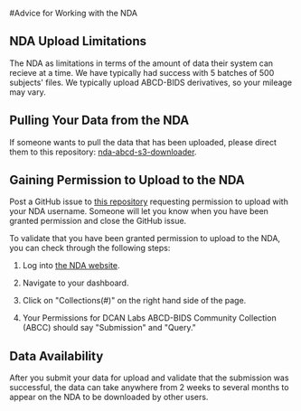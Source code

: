 #Advice for Working with the NDA

## NDA Upload Limitations

The NDA as limitations in terms of the amount of data their system can recieve at a time. We have typically had success with 5 batches of 500 subjects' files. We typically upload ABCD-BIDS derivatives, so your mileage may vary.

## Pulling Your Data from the NDA

If someone wants to pull the data that has been uploaded, please direct them to this repository: [nda-abcd-s3-downloader](https://github.com/DCAN-Labs/nda-abcd-s3-downloader).

## Gaining Permission to Upload to the NDA

Post a GitHub issue to [this repository](https://github.com/DCAN-Labs/nda-bids-upload/) requesting permission to upload with your NDA username. Someone will let you know when you have been granted permission and close the GitHub issue.

To validate that you have been granted permission to upload to the NDA, you can check through the following steps:

1. Log into [the NDA website](nda.nih.gov).

2. Navigate to your dashboard.

3. Click on "Collections(#)" on the right hand side of the page.

4. Your Permissions for DCAN Labs ABCD-BIDS Community Collection (ABCC) should say "Submission" and "Query."

## Data Availability

After you submit your data for upload and validate that the submission was successful, the data can take anywhere from 2 weeks to several months to appear on the NDA to be downloaded by other users.
